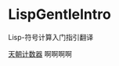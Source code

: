 LispGentleIntro
===============

Lisp-符号计算入门指引翻译

<a href="http://cncounter.duapp.com/">天朝计数器</a>
啊啊啊啊